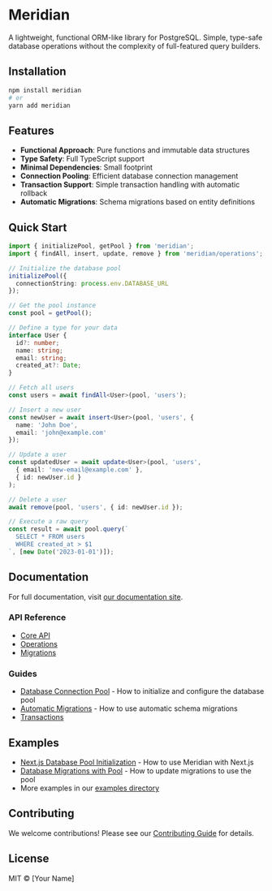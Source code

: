 # Meridian

A lightweight, functional ORM-like library for PostgreSQL. Simple, type-safe database operations without the complexity of full-featured query builders.

## Installation

```bash
npm install meridian
# or
yarn add meridian
```

## Features

- **Functional Approach**: Pure functions and immutable data structures
- **Type Safety**: Full TypeScript support
- **Minimal Dependencies**: Small footprint
- **Connection Pooling**: Efficient database connection management
- **Transaction Support**: Simple transaction handling with automatic rollback
- **Automatic Migrations**: Schema migrations based on entity definitions

## Quick Start

```typescript
import { initializePool, getPool } from 'meridian';
import { findAll, insert, update, remove } from 'meridian/operations';

// Initialize the database pool
initializePool({
  connectionString: process.env.DATABASE_URL
});

// Get the pool instance
const pool = getPool();

// Define a type for your data
interface User {
  id?: number;
  name: string;
  email: string;
  created_at?: Date;
}

// Fetch all users
const users = await findAll<User>(pool, 'users');

// Insert a new user
const newUser = await insert<User>(pool, 'users', {
  name: 'John Doe',
  email: 'john@example.com'
});

// Update a user
const updatedUser = await update<User>(pool, 'users', 
  { email: 'new-email@example.com' },
  { id: newUser.id }
);

// Delete a user
await remove(pool, 'users', { id: newUser.id });

// Execute a raw query
const result = await pool.query(`
  SELECT * FROM users 
  WHERE created_at > $1
`, [new Date('2023-01-01')]);
```

## Documentation

For full documentation, visit [our documentation site](https://meridian-docs.example.com).

### API Reference

- [Core API](https://meridian-docs.example.com/api/core)
- [Operations](https://meridian-docs.example.com/api/operations)
- [Migrations](https://meridian-docs.example.com/api/migrations)

### Guides

- [Database Connection Pool](./docs/database-pool.md) - How to initialize and configure the database pool
- [Automatic Migrations](./docs/migrations.md) - How to use automatic schema migrations
- [Transactions](https://meridian-docs.example.com/guides/transactions)

## Examples

- [Next.js Database Pool Initialization](./docs/examples/nextjs-pool-initialization.md) - How to use Meridian with Next.js
- [Database Migrations with Pool](./docs/examples/migration-with-pool.md) - How to update migrations to use the pool
- More examples in our [examples directory](./examples)

## Contributing

We welcome contributions! Please see our [Contributing Guide](./docs/contributing.md) for details.

## License

MIT © [Your Name] 